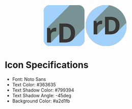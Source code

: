 <p align="center">
   <img src="./128/reDesign-box/128x128.png">
   <img src="./128/reDesign-circle/128x128.png">
</p>

# Icon Specifications

* Font: Noto Sans
* Text Color: #363635
* Text Shadow Color: #799394
* Text Shadow Angle: -45deg
* Background Color: #a2d1fb
